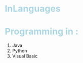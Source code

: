 # InLanguages


<h1 id="head">Programming in :</h1>
<ol>
	<li> Java</li>
	 <li>Python</li>
	 <li>Visual Basic</li>
	 </ol>
<style>
	h1{
		color:lightblue;
	}
	li{
	
		margin-left:70px;
	
	}
	
	</style>